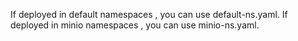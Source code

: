 If deployed in default namespaces , you can use default-ns.yaml.
If deployed in minio namespaces , you can use minio-ns.yaml.